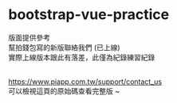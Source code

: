 # bootstrap-vue-practice

版面提供參考 <br>
幫拍錢包寫的新版聯絡我們 (已上線) <br>
實際上線版本跟此有落差，此僅為紀錄練習紀錄<br><br>

https://www.piapp.com.tw/support/contact_us<br>
可以檢視這頁的原始碼查看完整版 ~
